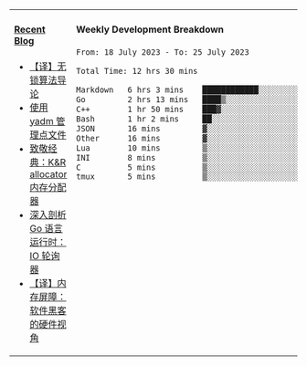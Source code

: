 <table width="960px">
<tr>
<td valign="top" width="50%">

#### <a href="https://www.kongjun18.me" target="_blank">Recent Blog</a>

<!-- BLOG-POST-LIST:START -->
- [【译】无锁算法导论](https://kongjun18.github.io/posts/2023/07/14/)
- [使用 yadm 管理点文件](https://kongjun18.github.io/posts/2023/04/07/)
- [致敬经典：K&amp;R allocator 内存分配器](https://kongjun18.github.io/posts/2022/12/12/)
- [深入剖析 Go 语言运行时：IO 轮询器](https://kongjun18.github.io/posts/2022/11/21/)
- [【译】内存屏障：软件黑客的硬件视角](https://kongjun18.github.io/posts/2022/11/03/)
<!-- BLOG-POST-LIST:END -->

</td>
<td valign="top" width="50%">

#### Weekly Development Breakdown

<!--START_SECTION:waka-->

```txt
From: 18 July 2023 - To: 25 July 2023

Total Time: 12 hrs 30 mins

Markdown   6 hrs 3 mins    ████████████░░░░░░░░░░░░░   48.42 %
Go         2 hrs 13 mins   ████▒░░░░░░░░░░░░░░░░░░░░   17.79 %
C++        1 hr 50 mins    ███▓░░░░░░░░░░░░░░░░░░░░░   14.79 %
Bash       1 hr 2 mins     ██░░░░░░░░░░░░░░░░░░░░░░░   08.34 %
JSON       16 mins         ▓░░░░░░░░░░░░░░░░░░░░░░░░   02.23 %
Other      16 mins         ▓░░░░░░░░░░░░░░░░░░░░░░░░   02.17 %
Lua        10 mins         ▒░░░░░░░░░░░░░░░░░░░░░░░░   01.41 %
INI        8 mins          ▒░░░░░░░░░░░░░░░░░░░░░░░░   01.16 %
C          5 mins          ▒░░░░░░░░░░░░░░░░░░░░░░░░   00.73 %
tmux       5 mins          ▒░░░░░░░░░░░░░░░░░░░░░░░░   00.71 %
```

<!--END_SECTION:waka-->
</td>
</tr>

</table>
